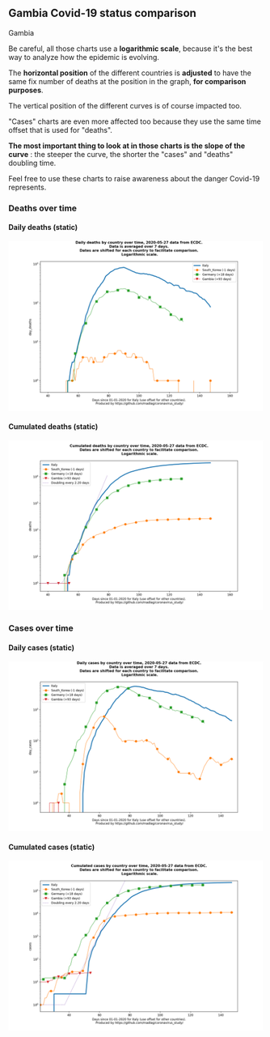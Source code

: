 ## Gambia Covid-19 status comparison 

Gambia



Be careful, all those charts use a **logarithmic scale**, because it's the best way to analyze how the epidemic is evolving.
 
The **horizontal position** of the different countries is **adjusted** to have the same fix number of deaths at the position in the graph, **for comparison purposes**.

The vertical position of the different curves is of course impacted too.

"Cases" charts are even more affected too because they use the same time offset that is used for "deaths".

**The most important thing to look at in those charts is the slope of the curve** : the steeper the curve, the shorter the "cases" and "deaths" doubling time.

Feel free to use these charts to raise awareness about the danger Covid-19 represents. 


 
### Deaths over time
 
#### Daily deaths (static)
![Gambia covid-19 daily deaths static chart](https://raw.githubusercontent.com/madlag/coronavirus_study/master/notebooks/graphs/2020-05-27/countries/Gambia/2020-05-27_Gambia_day_deaths.png "Gambia covid-19 day_deaths static chart")   
 
#### Cumulated deaths (static)
![Gambia covid-19 cumulated deaths static chart](https://raw.githubusercontent.com/madlag/coronavirus_study/master/notebooks/graphs/2020-05-27/countries/Gambia/2020-05-27_Gambia_deaths.png "Gambia covid-19 deaths static chart")   

 
### Cases over time
 
#### Daily cases (static)
![Gambia covid-19 daily cases static chart](https://raw.githubusercontent.com/madlag/coronavirus_study/master/notebooks/graphs/2020-05-27/countries/Gambia/2020-05-27_Gambia_day_cases.png "Gambia covid-19 day_cases static chart")   
 
#### Cumulated cases (static)
![Gambia covid-19 cumulated cases static chart](https://raw.githubusercontent.com/madlag/coronavirus_study/master/notebooks/graphs/2020-05-27/countries/Gambia/2020-05-27_Gambia_cases.png "Gambia covid-19 cases static chart")   

